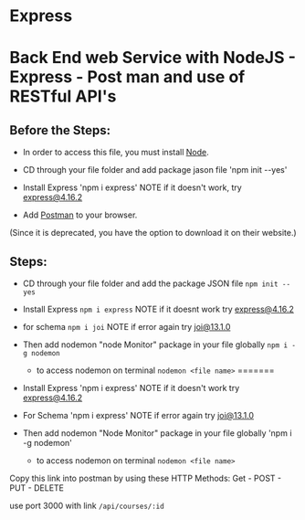 # Express

<H1>Back End web Service with NodeJS - Express - Post man and use of RESTful API's </H1>

<H2>Before the Steps:</H2>

- In order to access this file, you must install [Node](https://nodejs.org/en/download/).




- CD through your file folder and add package jason file 'npm init --yes'

- Install Express 'npm i express' NOTE if it doesn't work, try express@4.16.2

- Add [Postman](https://www.postman.com/downloads/) to your browser.

(Since it is deprecated, you have the option to download it on their website.)


<H2>Steps:</H2>

- CD through your file folder and add the package JSON file `npm init --yes`

- Install Express `npm i express` NOTE if it doesnt work try express@4.16.2
- for schema `npm i joi` NOTE if error again try joi@13.1.0
- Then add nodemon  "node Monitor" package in your file globally `npm i -g nodemon`
    - to access nodemon on terminal `nodemon <file name>`
=======
- Install Express 'npm i express' NOTE if it doesn't work try express@4.16.2
- For Schema 'npm i express' NOTE if error again try joi@13.1.0
- Then add nodemon "Node Monitor" package in your file globally 'npm i -g nodemon'
    - to access nodemon on terminal `nodemon <file name>`

Copy this link into postman by using these HTTP Methods: Get - POST - PUT - DELETE

use port 3000 with link `/api/courses/:id`
